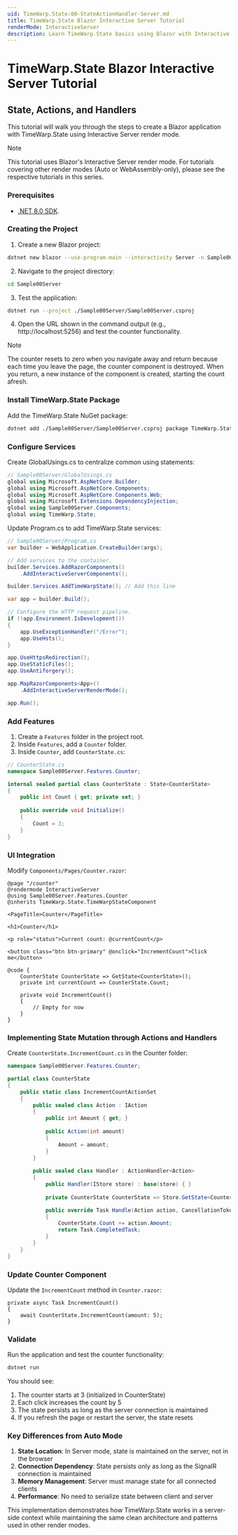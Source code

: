 ```yaml
---
uid: TimeWarp.State:00-StateActionHandler-Server.md
title: TimeWarp.State Blazor Interactive Server Tutorial
renderMode: InteractiveServer
description: Learn TimeWarp.State basics using Blazor with Interactive Server render mode
---
```


# TimeWarp.State Blazor Interactive Server Tutorial

## State, Actions, and Handlers

This tutorial will walk you through the steps to create a Blazor application with TimeWarp.State using Interactive Server render mode.

> [!NOTE]
> This tutorial uses Blazor's Interactive Server render mode. For tutorials covering other render modes (Auto or WebAssembly-only), please see the respective tutorials in this series.

### Prerequisites

- [.NET 8.0 SDK](https://dotnet.microsoft.com/download).

### Creating the Project

1. Create a new Blazor project:
```bash
dotnet new blazor --use-program-main --interactivity Server -n Sample00Server
```

2. Navigate to the project directory:
```bash
cd Sample00Server
```

3. Test the application:
```bash
dotnet run --project ./Sample00Server/Sample00Server.csproj
```

4. Open the URL shown in the command output (e.g., http://localhost:5256) and test the counter functionality.

> [!NOTE]
> The counter resets to zero when you navigate away and return because each time you leave the page,
> the counter component is destroyed.
> When you return, a new instance of the component is created, starting the count afresh.

### Install TimeWarp.State Package

Add the TimeWarp.State NuGet package:

```bash
dotnet add ./Sample00Server/Sample00Server.csproj package TimeWarp.State --prerelease
```

### Configure Services

Create GlobalUsings.cs to centralize common using statements:

```csharp
// Sample00Server/GlobalUsings.cs
global using Microsoft.AspNetCore.Builder;
global using Microsoft.AspNetCore.Components;
global using Microsoft.AspNetCore.Components.Web;
global using Microsoft.Extensions.DependencyInjection;
global using Sample00Server.Components;
global using TimeWarp.State;
```

Update Program.cs to add TimeWarp.State services:

```csharp
// Sample00Server/Program.cs
var builder = WebApplication.CreateBuilder(args);

// Add services to the container.
builder.Services.AddRazorComponents()
    .AddInteractiveServerComponents();

builder.Services.AddTimeWarpState(); // Add this line

var app = builder.Build();

// Configure the HTTP request pipeline.
if (!app.Environment.IsDevelopment())
{
    app.UseExceptionHandler("/Error");
    app.UseHsts();
}

app.UseHttpsRedirection();
app.UseStaticFiles();
app.UseAntiforgery();

app.MapRazorComponents<App>()
    .AddInteractiveServerRenderMode();

app.Run();
```

### Add Features

1. Create a `Features` folder in the project root.
2. Inside `Features`, add a `Counter` folder.
3. Inside `Counter`, add `CounterState.cs`:

```csharp
// CounterState.cs
namespace Sample00Server.Features.Counter;

internal sealed partial class CounterState : State<CounterState>
{
    public int Count { get; private set; }
    
    public override void Initialize()
    {
        Count = 3;
    }
}
```

### UI Integration

Modify `Components/Pages/Counter.razor`:

```razor
@page "/counter"
@rendermode InteractiveServer
@using Sample00Server.Features.Counter
@inherits TimeWarp.State.TimeWarpStateComponent

<PageTitle>Counter</PageTitle>

<h1>Counter</h1>

<p role="status">Current count: @currentCount</p>

<button class="btn btn-primary" @onclick="IncrementCount">Click me</button>

@code {
    CounterState CounterState => GetState<CounterState>();
    private int currentCount => CounterState.Count;

    private void IncrementCount()
    {
        // Empty for now
    }
}
```

### Implementing State Mutation through Actions and Handlers

Create `CounterState.IncrementCount.cs` in the Counter folder:

```csharp
namespace Sample00Server.Features.Counter;

partial class CounterState
{
    public static class IncrementCountActionSet
    {
        public sealed class Action : IAction
        {
            public int Amount { get; }
            
            public Action(int amount)
            {
                Amount = amount;
            }
        }
        
        public sealed class Handler : ActionHandler<Action>
        {
            public Handler(IStore store) : base(store) { }
            
            private CounterState CounterState => Store.GetState<CounterState>();

            public override Task Handle(Action action, CancellationToken cancellationToken)
            {
                CounterState.Count += action.Amount;
                return Task.CompletedTask;
            }
        }
    }
}
```

### Update Counter Component

Update the `IncrementCount` method in `Counter.razor`:

```razor
private async Task IncrementCount()
{
    await CounterState.IncrementCount(amount: 5);
}
```

### Validate

Run the application and test the counter functionality:

```bash
dotnet run
```

You should see:
1. The counter starts at 3 (initialized in CounterState)
2. Each click increases the count by 5
3. The state persists as long as the server connection is maintained
4. If you refresh the page or restart the server, the state resets

### Key Differences from Auto Mode

1. **State Location**: In Server mode, state is maintained on the server, not in the browser
2. **Connection Dependency**: State persists only as long as the SignalR connection is maintained
3. **Memory Management**: Server must manage state for all connected clients
4. **Performance**: No need to serialize state between client and server

This implementation demonstrates how TimeWarp.State works in a server-side context while maintaining the same clean architecture and patterns used in other render modes.
